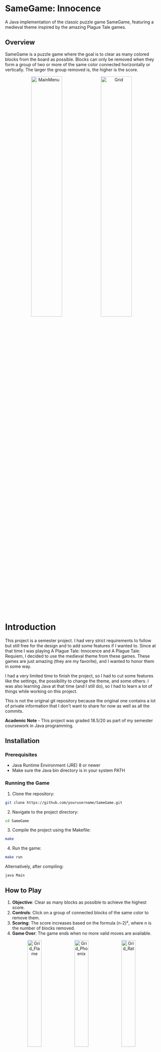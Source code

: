 # SameGame: Innocence

A Java implementation of the classic puzzle game SameGame, featuring a medieval theme inspired by the amazing Plague Tale games.

## Overview

SameGame is a puzzle game where the goal is to clear as many colored blocks from the board as possible. Blocks can only be removed when they form a group of two or more of the same color connected horizontally or vertically. The larger the group removed is, the higher is the score.

<p align="center">
    <img src="https://github.com/user-attachments/assets/d9e33cd0-2011-4535-ab24-b86d4d5e3d20" alt="MainMenu" width=45%/>
    <img src="https://github.com/user-attachments/assets/fb6d1a15-f5c2-48eb-87b5-1a974fb7f7fe" alt="Grid" width=45%/>
</p>

# Introduction

This project is a semester project. I had very strict requirements to follow but still free for the design and to add some features if I wanted to. Since at that time I was playing A Plague Tale: Innocence and A Plague Tale: Requiem, I decided to use the medieval theme from these games. These games are just amazing (they are my favorite), and I wanted to honor them in some way. 

I had a very limited time to finish the project, so I had to cut some features like the settings, the possibility to change the theme, and some others. I was also learning Java at that time (and I still do), so I had to learn a lot of things while working on this project.

This is not the original git repository because the original one contains a lot of private information that I don't want to share for now as well as all the commits.

**Academic Note** - This project was graded 18.5/20 as part of my semester coursework in Java programming.

## Installation

### Prerequisites
- Java Runtime Environment (JRE) 8 or newer
- Make sure the Java bin directory is in your system PATH

### Running the Game
1. Clone the repository:
```bash
git clone https://github.com/yourusername/SameGame.git
```

2. Navigate to the project directory:
```bash
cd SameGame
```

3. Compile the project using the Makefile:
```bash
make
```

4. Run the game:
```bash
make run
```

Alternatively, after compiling:
```bash
java Main
```

## How to Play

1. **Objective**: Clear as many blocks as possible to achieve the highest score.
2. **Controls**: Click on a group of connected blocks of the same color to remove them.
3. **Scoring**: The score increases based on the formula (n-2)², where n is the number of blocks removed.
4. **Game Over**: The game ends when no more valid moves are available.

<p align="center">
    <img src="https://github.com/user-attachments/assets/5c9441db-28a0-46ea-af18-dca9ebe7f6e5" alt="Grid_Flame" width=30%/>
    <img src="https://github.com/user-attachments/assets/280eafde-8b24-443b-a4be-93c13b95b353" alt="Grid_Phoenix" width=30%/>
    <img src="https://github.com/user-attachments/assets/32a2e3fe-1b9c-4802-bdd6-2593921b38db" alt="Grid_Rat" width=30%/>
</p>

## Project Structure

- `Main.java`: Entry point for the application
- `SameGame/`: Main package containing game components
  - `ActionListeners/`: Package for all event handlers
  - `Assets/`: Images and fonts for the game
  - `Grids/`: Predefined grid layouts
  - `SaveGame/`: Directory for save game files (grid and score)

## Documentation

The codebase is documented using Javadoc comments. This allows for easy generation of API documentation and helps in understanding the purpose and usage of different classes and methods throughout the project.
It was part of the requirements, but I may have overdone it a bit.
The documentation can be generated using the following command:
```bash
javadoc -d doc Main.java -subpackages SameGame
```
This will create a `doc` directory containing the generated documentation.

## Customization

The game includes several predefined grid layouts in the `SameGame/Grids/` directory. You can create your own layouts by following the format in the existing files:
- Use 'R', 'V', and 'B' characters to represent different block colors
- Each line represents a row in the grid
- All rows must have the same number of columns
- They should always be 15 columns by 10 rows

## License

This project is academic work created as a semester project.

## Credits

Developed by Adriwin

Inspired by A Plague Tale: Innocence and A Plague Tale: Requiem.

